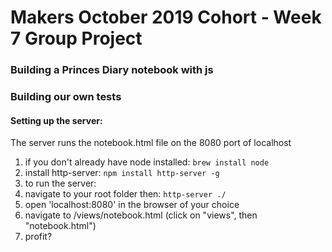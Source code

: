 # Makers October 2019 Cohort - Week 7 Group Project

### Building a Princes Diary notebook with js
### Building our own tests


#### Setting up the server:
The server runs the notebook.html file on the 8080 port of localhost

1. if you don't already have node installed:
`brew install node`
2. install http-server:
`npm install http-server -g`
3. to run the server:
  1. navigate to your root folder then:
  `http-server ./`
4. open 'localhost:8080' in the browser of your choice
5. navigate to /views/notebook.html (click on "views", then "notebook.html")
6. profit?
